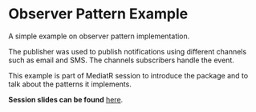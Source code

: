 # Observer Pattern Example

A simple example on observer pattern implementation.


The publisher was used to publish notifications using different channels such as email and SMS.
The channels subscribers handle the event.


This example is part of MediatR session to introduce the package and to talk about the patterns it implements.


**Session slides can be found** [here](https://docs.google.com/presentation/d/1S-9LVyTmKvw0PUNZVAvYhOJCjZa9PuBALP58M8UfkkU).
